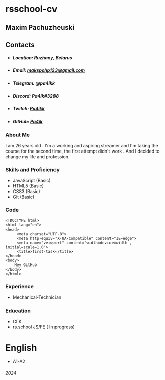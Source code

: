 # rsschool-cv 
## Maxim Pachuzheuski
## Contacts
* ##### Location: Ruzhany, Belarus
* ##### Email: makspohp123@gmail.com
* ##### Telegram: @pa4ikk
* ##### Discord: Pa4ik#3288
* ##### Twitch: [Pa4ikk](https://www.twitch.tv/pa4ikk)
* ##### GitHub: [Pa4ik](https://github.com/Pa4ik "https://github.com/Pa4ik")
### About Me 
 I am 26 years old . I'm a working and aspiring streamer and I'm taking the course for the second time, the first attempt didn't work . And I decided to change my life and profession.
### Skills and Proficiency
* JavaScript (Basic)
* HTML5 (Basic)
* CSS3 (Basic)
* Git (Basic)
### Code
```
<!DOCTYPE html>
<html lang="en">
<head>
     <meta charset="UTF-8">
     <meta http-equiv="X-UA-Compatible" content="IE=edge">
     <meta name="veiwport" content="width=device=width , initial=scale=1.0">
     <title>first-task</title>
</head>
<body>
    Hey GitHub
</body>
</html>
```
### Experience
* Mechanical-Technician
### Education
* СГК
* rs.school JS/FE ( In progress)
# English
* A1-A2

###### 2024
